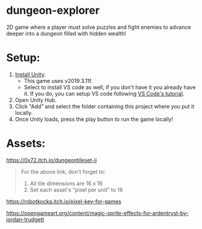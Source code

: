# dungeon-explorer

2D game where a player must solve puzzles and fight enemies to advance deeper into a dungeon filled with hidden wealth!

# Setup:

1. [Install Unity](https://unity.com/).
   - This game uses v2019.3.11f.
   - Select to install VS code as well, if you don't have it you already have it. If you do, you can setup VS code following [VS Code's tutorial](https://code.visualstudio.com/docs/other/unity).
2. Open Unity Hub.
3. Click "Add" and select the folder containing this project where you put it locally.
4. Once Unity loads, press the play button to run the game locally!

# Assets:

https://0x72.itch.io/dungeontileset-ii

> For the above link, don't forget to:
>
> 1.  All tile dimensions are 16 x 16
> 2.  Set each asset's "pixel per unit" to 16

https://robotkocka.itch.io/pixel-key-for-games

https://opengameart.org/content/magic-sprite-effects-for-ardentryst-by-jordan-trudgett
